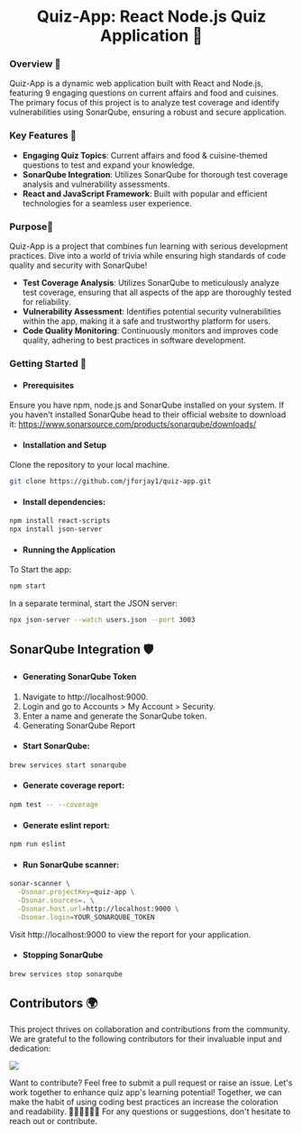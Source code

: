 <h1 align="center">Quiz-App: React Node.js Quiz Application 🚀</h1>


### Overview 📖

Quiz-App is a dynamic web application built with React and Node.js, featuring 9 engaging questions on current affairs and food and cuisines. The primary focus of this project is to analyze test coverage and identify vulnerabilities using SonarQube, ensuring a robust and secure application.

### Key Features 🔑

- **Engaging Quiz Topics**: Current affairs and food & cuisine-themed questions to test and expand your knowledge.  
- **SonarQube Integration**: Utilizes SonarQube for thorough test coverage analysis and vulnerability assessments.  
- **React and JavaScript Framework**: Built with popular and efficient technologies for a seamless user experience.  

### Purpose🎯

Quiz-App is a project that combines fun learning with serious development practices. Dive into a world of trivia while ensuring high standards of code quality and security with SonarQube!

- **Test Coverage Analysis**: Utilizes SonarQube to meticulously analyze test coverage, ensuring that all aspects of the app are thoroughly tested for reliability.
- **Vulnerability Assessment**: Identifies potential security vulnerabilities within the app, making it a safe and trustworthy platform for users.
- **Code Quality Monitoring**: Continuously monitors and improves code quality, adhering to best practices in software development.

### Getting Started 🌟

- #### Prerequisites   

Ensure you have npm, node.js and SonarQube installed on your system. If you haven't installed SonarQube head to their official website to download it: https://www.sonarsource.com/products/sonarqube/downloads/

- #### Installation and Setup 

Clone the repository to your local machine.

```bash
git clone https://github.com/jforjay1/quiz-app.git
```

- #### Install dependencies:

```bash
npm install react-scripts
npx install json-server
```
- #### Running the Application  

To Start the app:

```bash
npm start
```

In a separate terminal, start the JSON server:

```bash
npx json-server --watch users.json --port 3003
```

## SonarQube Integration 🛡️

- #### Generating SonarQube Token

1. Navigate to http://localhost:9000.
2. Login and go to Accounts > My Account > Security.
3. Enter a name and generate the SonarQube token.
4. Generating SonarQube Report

- #### Start SonarQube:

```bash
brew services start sonarqube
```

- #### Generate coverage report:

```bash
npm test -- --coverage
```

- #### Generate eslint report:

```bash
npm run eslint
```

- #### Run SonarQube scanner:

```bash
sonar-scanner \
  -Dsonar.projectKey=quiz-app \
  -Dsonar.sources=. \
  -Dsonar.host.url=http://localhost:9000 \
  -Dsonar.login=YOUR_SONARQUBE_TOKEN
```

Visit http://localhost:9000 to view the report for your application.

- #### Stopping SonarQube

```bash
brew services stop sonarqube
```

## Contributors 🌍
This project thrives on collaboration and contributions from the community. We are grateful to the following contributors for their invaluable input and dedication:

<a href="https://github.com/jforjay1/quiz-app/graphs/contributors">
  <img src="https://contrib.rocks/image?repo=jforjay1/quiz-app&anon=0" />
</a>

Want to contribute? Feel free to submit a pull request or raise an issue. Let's work together to enhance quiz app's learning potential! Together, we can make the habit of using coding best practices an increase the coloration and readability. 🌟👩‍💻👨‍💻🚀 For any questions or suggestions, don't hesitate to reach out or contribute.
